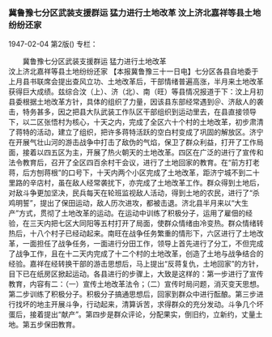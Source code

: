### 冀鲁豫七分区武装支援群运  猛力进行土地改革  汶上济北嘉祥等县土地纷纷还家

1947-02-04
第2版()
专栏：

　　冀鲁豫七分区武装支援群运
    猛力进行土地改革     
    汶上济北嘉祥等县土地纷纷还家
    【本报冀鲁豫三十一日电】七分区各县自地委于上月县书联席会提出查风立功、土地改革后，干部情绪普遍高涨，半月来土地改革获得巨大成绩。兹综合汶（上）、济（北）、南（旺）等县情况报道于下：汶上月初县委根据土地改革方针，具体的组织了力量，因该县东部经常遇到＠、济敌人的袭击，特务甚多，因之把县大队武装工作队区干部组织到运动里去，在县直接领导下，以二区张悟村为核心，十天之内，完成了全区六十个村的土地改革，初步肃清了蒋特的活动，建立了组织，把许多蒋特活跃的空白村变成了巩固的解放区。济宁在开展气壮山河的游击战争中打击了敌伪的气焰，保卫了群众利益，打开了工作局面，接着以四五区为主，开展了热火朝天的土地改革。四区在广泛的进行了宣传和法令教育后，召开了全区四百余村干会议，进行了土地回家的教育。在“前方打老蒋，后方刨蒋根”的口号下，十天内两个小区完成了土地改革，距济宁城不到二十里路的辛店村，虽在敌人经常袭扰下，亦完成了土地改革工作。群众得到土地后，对敌斗争更加坚决，民兵每天在轮班监视敌人活动，得到土地的农民，进行了“杀鸡明誓”，提出了保田运动，敌人历次进攻，都被击退。济北县半月来以“大生产”方式，贯彻了土地改革的运动。在运动中训练了积极分子，运用了雇佃的经验，在三天内把七区大同阳等五村打开了局面，使群众情绪由冷变热。群众情绪转热后，十八个村子已经动起来。南旺在战争任务繁重的情形下，六区进行了土地改革，一面担任了战争任务，一面进行分田工作，领导上首先进行了分工，不但完成了战争工作，且在十二天内完成了十二个村的土地改革，创造了土地与战争结合的经验。嘉祥在经转换干部的游击思想后，马上提出“反蒋复仇，土地回家”的方针，目下已在纸房区掀起运动。各县进行的步骤上，大致是这样的：第一步进行了宣传教育，内容有二：（一）宣传土地改革法令；（二）宣传时局问题，消灭变天思想。第二步训练了积极分子。积极分子搞通思想后，回家到群众中进行酝酿。第三步进行找坏的地主开展斗争，行动起来，清算诉苦，求得群众的充分发动。斗争几个坏蛋后，接着提出“献产”。第四步是群众评论，分配果实，倒旧约，立新约，丈量土地。第五步保田教育。
